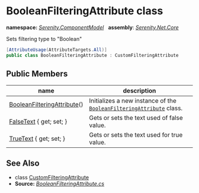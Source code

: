 # BooleanFilteringAttribute class
**namespace:** *[Serenity.ComponentModel](../README.md#serenity.componentmodel-namespace)*   **assembly**: *[Serenity.Net.Core](../README.md)*

Sets filtering type to "Boolean"

```csharp
[AttributeUsage(AttributeTargets.All)]
public class BooleanFilteringAttribute : CustomFilteringAttribute
```

## Public Members

| name | description |
| --- | --- |
| [BooleanFilteringAttribute](BooleanFilteringAttribute/BooleanFilteringAttribute.md)() | Initializes a new instance of the [`BooleanFilteringAttribute`](BooleanFilteringAttribute.md) class. |
| [FalseText](BooleanFilteringAttribute/FalseText.md) { get; set; } | Gets or sets the text used of false value. |
| [TrueText](BooleanFilteringAttribute/TrueText.md) { get; set; } | Gets or sets the text used for true value. |

## See Also

* class [CustomFilteringAttribute](CustomFilteringAttribute.md)
* **Source:** *[BooleanFilteringAttribute.cs](https://github.com/serenity-is/Serenity/blob/master/src/Serenity.Net.Core/ComponentModel/Columns/Filtering/BasicFilteringTypes/BooleanFilteringAttribute.cs)*